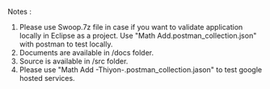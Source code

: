 Notes :
1. Please use Swoop.7z file in case if you want to validate application locally in Eclipse as a project. Use "Math Add.postman_collection.json" with postman to test locally.  
2. Documents are available in /docs folder.
3. Source is available in /src folder.
4. Please use "Math Add -Thiyon-.postman_collection.jason" to test google hosted services.
